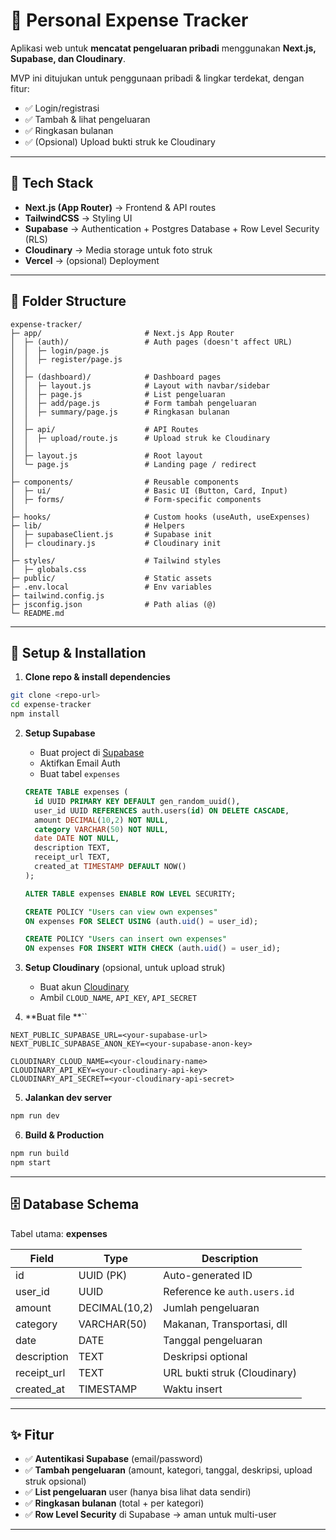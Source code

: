 # 📖 Personal Expense Tracker

Aplikasi web untuk **mencatat pengeluaran pribadi** menggunakan **Next.js, Supabase, dan Cloudinary**.

MVP ini ditujukan untuk penggunaan pribadi & lingkar terdekat, dengan fitur:

- ✅ Login/registrasi
- ✅ Tambah & lihat pengeluaran
- ✅ Ringkasan bulanan
- ✅ (Opsional) Upload bukti struk ke Cloudinary

---

## 🚀 Tech Stack

- **Next.js (App Router)** → Frontend & API routes
- **TailwindCSS** → Styling UI
- **Supabase** → Authentication + Postgres Database + Row Level Security (RLS)
- **Cloudinary** → Media storage untuk foto struk
- **Vercel** → (opsional) Deployment

---

## 📂 Folder Structure

```
expense-tracker/
├─ app/                       # Next.js App Router
│  ├─ (auth)/                 # Auth pages (doesn't affect URL)
│  │  ├─ login/page.js
│  │  ├─ register/page.js
│  │
│  ├─ (dashboard)/            # Dashboard pages
│  │  ├─ layout.js            # Layout with navbar/sidebar
│  │  ├─ page.js              # List pengeluaran
│  │  ├─ add/page.js          # Form tambah pengeluaran
│  │  ├─ summary/page.js      # Ringkasan bulanan
│  │
│  ├─ api/                    # API Routes
│  │  ├─ upload/route.js      # Upload struk ke Cloudinary
│  │
│  ├─ layout.js               # Root layout
│  └─ page.js                 # Landing page / redirect
│
├─ components/                # Reusable components
│  ├─ ui/                     # Basic UI (Button, Card, Input)
│  ├─ forms/                  # Form-specific components
│
├─ hooks/                     # Custom hooks (useAuth, useExpenses)
├─ lib/                       # Helpers
│  ├─ supabaseClient.js       # Supabase init
│  ├─ cloudinary.js           # Cloudinary init
│
├─ styles/                    # Tailwind styles
│  ├─ globals.css
├─ public/                    # Static assets
├─ .env.local                 # Env variables
├─ tailwind.config.js
├─ jsconfig.json              # Path alias (@)
└─ README.md
```

---

## 🔧 Setup & Installation

1. **Clone repo & install dependencies**

```bash
git clone <repo-url>
cd expense-tracker
npm install
```

2. **Setup Supabase**

   - Buat project di [Supabase](https://supabase.com)
   - Aktifkan Email Auth
   - Buat tabel `expenses`

   ```sql
   CREATE TABLE expenses (
     id UUID PRIMARY KEY DEFAULT gen_random_uuid(),
     user_id UUID REFERENCES auth.users(id) ON DELETE CASCADE,
     amount DECIMAL(10,2) NOT NULL,
     category VARCHAR(50) NOT NULL,
     date DATE NOT NULL,
     description TEXT,
     receipt_url TEXT,
     created_at TIMESTAMP DEFAULT NOW()
   );

   ALTER TABLE expenses ENABLE ROW LEVEL SECURITY;

   CREATE POLICY "Users can view own expenses"
   ON expenses FOR SELECT USING (auth.uid() = user_id);

   CREATE POLICY "Users can insert own expenses"
   ON expenses FOR INSERT WITH CHECK (auth.uid() = user_id);
   ```

3. **Setup Cloudinary** (opsional, untuk upload struk)

   - Buat akun [Cloudinary](https://cloudinary.com)
   - Ambil `CLOUD_NAME`, `API_KEY`, `API_SECRET`

4. \*\*Buat file \*\*\`\`

```
NEXT_PUBLIC_SUPABASE_URL=<your-supabase-url>
NEXT_PUBLIC_SUPABASE_ANON_KEY=<your-supabase-anon-key>

CLOUDINARY_CLOUD_NAME=<your-cloudinary-name>
CLOUDINARY_API_KEY=<your-cloudinary-api-key>
CLOUDINARY_API_SECRET=<your-cloudinary-api-secret>
```

5. **Jalankan dev server**

```bash
npm run dev
```

6. **Build & Production**

```bash
npm run build
npm start
```

---

## 🗄 Database Schema

Tabel utama: **expenses**

| Field       | Type          | Description                  |
| ----------- | ------------- | ---------------------------- |
| id          | UUID (PK)     | Auto-generated ID            |
| user_id     | UUID          | Reference ke `auth.users.id` |
| amount      | DECIMAL(10,2) | Jumlah pengeluaran           |
| category    | VARCHAR(50)   | Makanan, Transportasi, dll   |
| date        | DATE          | Tanggal pengeluaran          |
| description | TEXT          | Deskripsi optional           |
| receipt_url | TEXT          | URL bukti struk (Cloudinary) |
| created_at  | TIMESTAMP     | Waktu insert                 |

---

## ✨ Fitur

- ✅ **Autentikasi Supabase** (email/password)
- ✅ **Tambah pengeluaran** (amount, kategori, tanggal, deskripsi, upload struk opsional)
- ✅ **List pengeluaran** user (hanya bisa lihat data sendiri)
- ✅ **Ringkasan bulanan** (total + per kategori)
- ✅ **Row Level Security** di Supabase → aman untuk multi-user

---
